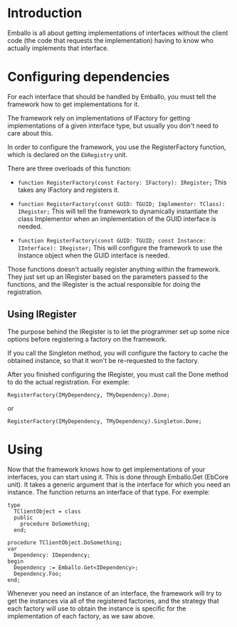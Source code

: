 # Introduction #

Emballo is all about getting implementations of interfaces without the client code (the code that requests the implementation) having to know who actually implements that interface.

# Configuring dependencies #

For each interface that should be handled by Emballo, you must tell the framework how to get implementations for it.

The framework rely on implementations of IFactory for getting implementations of a given interface type, but usually you don't need to care about this.

In order to configure the framework, you use the RegisterFactory function, which is declared on the `EbRegistry` unit.

There are three overloads of this function:
  * `function RegisterFactory(const Factory: IFactory): IRegister;`
This takes any IFactory and registers it.

  * `function RegisterFactory(const GUID: TGUID; Implementor: TClass): IRegister;`
This will tell the framework to dynamically instantiate the class Implementor when an implementation of the GUID interface is needed.

  * `function RegisterFactory(const GUID: TGUID; const Instance: IInterface): IRegister;`
This will configure the framework to use the Instance object when the GUID interface is needed.

Those functions doesn't actually register anything within the framework. They just set up an IRegister based on the parameters passed to the functions, and the IRegister is the actual responsible for doing the registration.

## Using IRegister ##

The purpose behind the IRegister is to let the programmer set up some nice options before registering a factory on the framework.

If you call the Singleton method, you will configure the factory to cache the obtained instance, so that it won't be re-requested to the factory.

After you finished configuring the IRegister, you must call the Done method to do the actual registration. For exemple:

```
RegisterFactory(IMyDependency, TMyDependency).Done;
```
or
```
RegisterFactory(IMyDependency, TMyDependency).Singleton.Done;
```

# Using #

Now that the framework knows how to get implementations of your interfaces, you can start using it. This is done through Emballo.Get (EbCore unit). It takes a generic argument that is the interface for which you need an instance. The function returns an interface of that type.
For exemple:
```
type
  TClientObject = class
  public
    procedure DoSomething;
  end;

procedure TClientObject.DoSomething;
var
  Dependency: IDependency;
begin
  Dependency := Emballo.Get<IDependency>;
  Dependency.Foo;
end;
```

Whenever you need an instance of an interface, the framework will try to get the instances via all of the registered factories, and the strategy that each factory will use to obtain the instance is specific for the implementation of each factory, as we saw above.